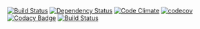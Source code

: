 [![Build Status](https://travis-ci.org/victoryw/micro-service-pack.svg?branch=master)](https://travis-ci.org/victoryw/micro-service-pack)
[![Dependency Status](https://www.versioneye.com/user/projects/58537d7dad9aa20040cc3719/badge.svg?style=flat-square)](https://www.versioneye.com/user/projects/58537d7dad9aa20040cc3719)
[![Code Climate](https://codeclimate.com/github/victoryw/micro-service-pack/badges/gpa.svg)](https://codeclimate.com/github/victoryw/micro-service-pack)
[![codecov](https://codecov.io/gh/victoryw/micro-service-pack/branch/master/graph/badge.svg)](https://codecov.io/gh/victoryw/micro-service-pack)
[![Codacy Badge](https://api.codacy.com/project/badge/Grade/ad0518ea80754152831802018e7af841)](https://www.codacy.com/app/tianya-wy/micro-service-pack?utm_source=github.com&amp;utm_medium=referral&amp;utm_content=victoryw/micro-service-pack&amp;utm_campaign=badger)
[![Build Status](https://app.snap-ci.com/victoryw/micro-service-pack/branch/master/build_image)](https://app.snap-ci.com/victoryw/micro-service-pack/branch/master)
